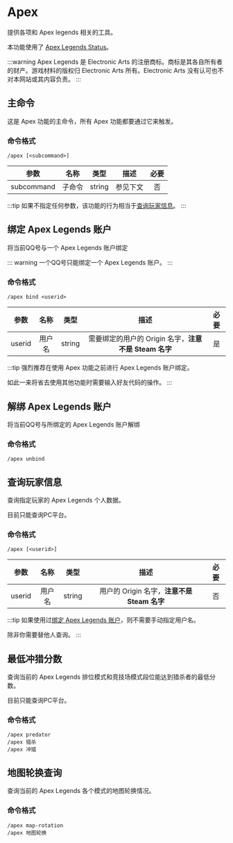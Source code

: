 # Apex

提供各项和 Apex legends 相关的工具。

本功能使用了 [Apex Legends Status](https://apexlegendsstatus.com/)。

:::warning
Apex Legends 是 Electronic Arts 的注册商标。商标是其各自所有者的财产。游戏材料的版权归 Electronic Arts 所有。Electronic Arts 没有认可也不对本网站或其内容负责。
:::

## 主命令

这是 Apex 功能的主命令，所有 Apex 功能都要通过它来触发。

### 命令格式

```:no-line-numbers
/apex [<subcommand>]
```

| 参数 |  名称  |  类型  |  描述  |  必要  |
|:----:|:----:|:----:|:----:|:----:|
| subcommand |  子命令  |  string  |  参见下文  |  否  |

:::tip
如果不指定任何参数，该功能的行为相当于[查询玩家信息](#查询玩家信息)。
:::

## 绑定 Apex Legends 账户

将当前QQ号与一个 Apex Legends 账户绑定

::: warning
一个QQ号只能绑定一个 Apex Legends 账户。
:::

### 命令格式

```:no-line-numbers
/apex bind <userid>
```
| 参数 |  名称  |  类型  |  描述  |  必要  |
|:----:|:----:|:----:|:----:|:----:|
| userid |  用户名  |  string  |  需要绑定的用户的 Origin 名字，**注意不是 Steam 名字**  |  是  |

:::tip
强烈推荐在使用 Apex 功能之前进行 Apex Legends 账户绑定。

如此一来将省去使用其他功能时需要输入好友代码的操作。
:::

## 解绑 Apex Legends 账户

将当前QQ号与所绑定的 Apex Legends 账户解绑

### 命令格式

```:no-line-numbers
/apex unbind
```


## 查询玩家信息

查询指定玩家的 Apex Legends 个人数据。

目前只能查询PC平台。

### 命令格式

```:no-line-numbers
/apex [<userid>]
```

| 参数 |  名称  |  类型  |  描述  |  必要  |
|:----:|:----:|:----:|:----:|:----:|
| userid |  用户名  |  string  |  用户的 Origin 名字，**注意不是 Steam 名字**  |  否  |

:::tip
如果使用过[绑定 Apex Legends 账户](#绑定-apex-legends-账户)，则不需要手动指定用户名。

除非你需要替他人查询。
:::

## 最低冲猎分数

查询当前的 Apex Legends 排位模式和竞技场模式段位能达到猎杀者的最低分数。

目前只能查询PC平台。

### 命令格式

```:no-line-numbers
/apex predator
/apex 猎杀
/apex 冲猎
```

## 地图轮换查询

查询当前的 Apex Legends 各个模式的地图轮换情况。

### 命令格式

```:no-line-numbers
/apex map-rotation
/apex 地图轮换
```